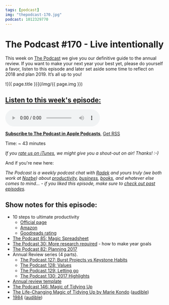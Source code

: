```yaml
---
tags: [podcast]
img: "thepodcast-170.jpg"
podcast: 1012329770
---
```


# The Podcast #170 - Live intentionally

This week on [The Podcast][p] we give you our definitive guide to the annual review. If you want to make your next year your best yet, please do yourself a favor, listen to this episode and later set aside some time to reflect on 2018 and plan 2019. It’s all up to you!

<!--More-->

![{{ page.title }}](/img/{{ page.img }})

## [Listen to this week's episode:][e]

<audio controls>
<source src="https://files.nozbe.com/podcast/170.mp3" type="audio/mpeg">
</audio>

**[Subscribe to The Podcast in Apple Podcasts][i]**, [Get RSS][rss]

Time: ~ 43 minutes

*If you [rate us on iTunes][i], we might give you a shout-out on air! Thanks! :-)*

And if you're new here:

*The Podcast is a weekly podcast chat with [Radek][r] and yours truly (we both work at [Nozbe][n]) about [productivity](/productivity), [business](/business), [books](/books), and whatever else comes to mind… - if you liked this episode, make sure to [check out past episodes](/podcast).*

## Show notes for this episode:

  * 10 steps to ultimate productivity
    * [Official page](https://productivitycourse.com/)
    * [Amazon](https://www.amazon.com/Steps-Ultimate-Productivity-Michael-Sliwinski/dp/8394508650/)
    * [Goodreads rating](https://www.goodreads.com/book/show/43086334-10-steps-to-ultimate-productivity)
  * [The Podcast 85: Magic Spreadsheet](https://thepodcast.fm/85)
  * [The Podcast 30: More research required](https://thepodcast.fm/episodes/30) - how to make year goals
  * [The Podcast 82: Planning 2017](https://thepodcast.fm/82)
  * Annual Review series (4 parts).
    * [The Podcast 127: Burst Projects vs Keystone Habits](https://thepodcast.fm/127)
    * [The Podcast 128: Values](https://thepodcast.fm/128)
    * [The Podcast 129: Letting go](https://thepodcast.fm/129)
    * [The Podcast 130: 2017 Highlights](https://thepodcast.fm/130)
  * [Annual review template](https://nozbe.how/nf9bi)
  * [The Podcast 146: Magic of Tidying Up](https://thepodcast.fm/146)
  * [The Life-Changing Magic of Tidying Up by Marie Kondo](https://www.amazon.com/Life-Changing-Magic-Tidying-Decluttering-Organizing/dp/1607747308/) ([audible](https://www.audible.com/pd/Self-Development/The-Life-Changing-Magic-of-Tidying-Audiobook/B01M03NLJY))
  * [1984](https://www.amazon.com/1984-George-Orwell/dp/1328869334) ([audible](https://www.audible.com/pd/Nineteen-Eighty-Four-Audiobook/B016E9QOP0))

[y]: https://michael.gratis/thepodcastyt
[rss]: http://thepodcast.fm/episodes?format=RSS
[e]: http://thepodcast.fm/episodes/170

[p]: https://michael.gratis/thepodcastfm
[n]: https://michael.gratis/nozbe
[r]: https://michael.gratis/radex
[i]: https://michael.gratis/thepodcast
[o]: https://michael.gratis/ipadonly

